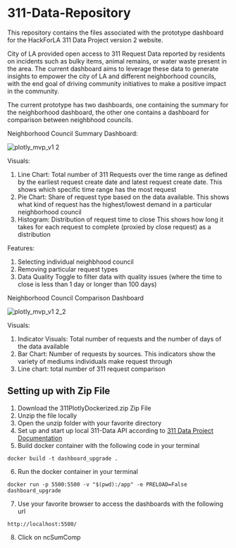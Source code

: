 # 311-Data-Repository

This repository contains the files associated with the prototype dashboard for the HackForLA 311 Data Project version 2 website.

City of LA provided open access to 311 Request Data reported by residents on incidents such as bulky items, animal remains, or water waste present in the area. The current dashboard aims to leverage these data to generate insights to empower the city of LA and different neighborhood councils, with the end goal of driving community initiatives to make a positive impact in the community.

The current prototype has two dashboards, one containing the summary for the neighborhood dashboard, the other one contains a dashboard for comparison between neighbhood councils. 

Neighborhood Council Summary Dashboard: 

![plotly_mvp_v1 2](https://user-images.githubusercontent.com/77765986/171287642-c660ab76-ae0e-4871-b9aa-5b45692c81f1.PNG)

Visuals: 
1) Line Chart: Total number of 311 Requests over the time range as defined by the earliest request create date and latest request create date. This shows which specific time range has the most request
2) Pie Chart: Share of request type based on the data available. This shows what kind of request has the highest/lowest demand in a particular neighborhood council
3) Histogram: Distribution of request time to close This shows how long it takes for each request to complete (proxied by close request) as a distribution


Features:
1) Selecting individual neighbhood council
2) Removing particular request types
3) Data Quality Toggle to filter data with quality issues (where the time to close is less than 1 day or longer than 100 days)

Neighborhood Council Comparison Dashboard

![plotly_mvp_v1 2_2](https://user-images.githubusercontent.com/77765986/171287996-f6b75172-1112-426e-9c14-78a0e32c66e4.PNG)


Visuals: 
1) Indicator Visuals: Total number of requests and the number of days of the data available 
2) Bar Chart: Number of requests by sources. This indicators show the variety of mediums individuals make request through
3) Line chart: total number of 311 request comparison


## Setting up with Zip File

1) Download the 311PlotlyDockerized.zip Zip File
2) Unzip the file locally
3) Open the unzip folder with your favorite directory
4) Set up and start up local 311-Data API according to [311 Data Project Documentation](https://github.com/hackforla/311-data/blob/dev/docs/server_setup.md)
5) Build docker container with the following code in your terminal
```
docker build -t dashboard_upgrade .
```
6) Run the docker container in your terminal
```
docker run -p 5500:5500 -v "$(pwd):/app" -e PRELOAD=False dashboard_upgrade
```
7) Use your favorite browser to access the dashboards with the following url
```
http://localhost:5500/
```
8) Click on ncSumComp
